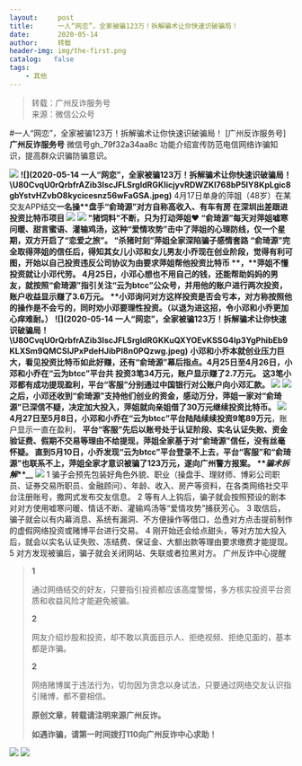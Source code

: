 ```yaml
---
layout:     post
title:      一人“网恋”，全家被骗123万！拆解骗术让你快速识破骗局！
date:       2020-05-14
author:     转载
header-img: img/the-first.png
catalog:   false
tags:
    - 其他
---
```


<blockquote><p>转载：广州反诈服务号<br>
来源：微信公众号</p></blockquote>

#一人“网恋”，全家被骗123万！拆解骗术让你快速识破骗局！
[广州反诈服务号]
**广州反诈服务号**
微信号gh_79f32a34aa8c
功能介绍宣传防范电信网络诈骗知识，提高群众识骗防骗意识。

![]({{site.baseurl}}/postimg/U80CvqU0rQrBOnSxVXXtOfZqhzsVksggpUiapfbGMIlMJb5mbAxuKc7O3NrfgT2kpibmJcz8cBTN4wSsBxzl1BOg.gif)
**![](2020-05-14
一人“网恋”，全家被骗123万！拆解骗术让你快速识破骗局！\\U80CvqU0rQrbfrAZib3IscJFLSrgldRGKIicjyvRDWZKl768bP5IY8KpLgic8gbYstvHZvbO8kycicesnz56wFaGSA.jpeg)**
4月17日单身的萍姐（48岁）在某交友APP结交**一名操****盘手“俞琦源”****对方自称高收入、有车有房**
**在深圳出差跟进投资比特币项目**
![]({{site.baseurl}}/postimg/U80CvqU0rQrbfrAZib3IscJFLSrgldRGK7oM6ov6vmFwScWxgc9ZS3Lrqzezib82CtBnLFhjpqQgGEeZnkjEmVQA.jpeg)
![]({{site.baseurl}}/postimg/U80CvqU0rQrbfrAZib3IscJFLSrgldRGKZaFHKbmzy5qiafBQUWMBQSknQCtibRPicj2wk9fE7dL1yZSicnnRNVQlEg.jpeg)
**"猪饲料"不断，只为打动萍姐❤**
“俞琦源”每天对萍姐嘘寒问暖、甜言蜜语、灌输鸡汤，这种“爱情攻势”击中了萍姐的心理防线，**仅一个星期，双方开启了“恋爱之旅”。**
**“杀猪时刻”**萍姐全家深陷骗子感情套路****
“俞琦源”完全取得萍姐的信任后，得知其女儿小邓和女儿男友小乔现在创业阶段，**觉得有利可图，开始以自己投资违反公司协议为由要求萍姐帮他投资比特币**
**，**萍姐不懂投资就让小邓代劳。
4月25日，小邓心想也不用自己的钱，还能帮助妈妈的男友，就按照“俞琦源”指引关注“云为btcc”公众号，并用他的账户进行两次投资，账户收益显示赚了3.6万元。
**小邓询问对方这样投资是否会亏本，对方称按照他的操作是不会亏的，同时劝小邓要理性投资。****（以退为进这招，令小邓和小乔更加心痒难耐。）**
**![](2020-05-14
一人“网恋”，全家被骗123万！拆解骗术让你快速识破骗局！\\U80CvqU0rQrbfrAZib3IscJFLSrgldRGKKuQXYOEvKSSG4Ip3YgPhibEb9KLXSm9QMCSIJPxPdeHJibPI8n0PQzwg.jpeg)**
**小邓和小乔本就创业压力巨大，看见投资比特币如此好赚，还有“俞琦源”幕后指点。**4月25日至4月26日，小邓和小乔在“云为btcc”平台共
**投资3笔34万元，账户显示赚了2.7万元。**
这3笔小邓都有成功提现盈利，平台“客服”分别通过中国银行对公账户向小邓汇款。
![]({{site.baseurl}}/postimg/U80CvqU0rQrbfrAZib3IscJFLSrgldRGKkVL9ExUIRUAO1Whhk4ykZ8UZ6aPPKQqFxSUgsCFHzvMfJwl6mrIwRw.jpeg)
![]({{site.baseurl}}/postimg/U80CvqU0rQrbfrAZib3IscJFLSrgldRGKTdvPa6rnLYoIe8GGsl1nUxXRwicuQCnTvkBWSl8PlRTYTELzxnoS1BA.jpeg)
之后，小邓还收到“俞琦源”支持他们创业的资金，感动万分，萍姐一家对“俞琦源”已深信不疑，决定加大投入，**萍姐就向亲姐借了30万元继续投资比特币**。
![]({{site.baseurl}}/postimg/U80CvqU0rQrbfrAZib3IscJFLSrgldRGKxD0uLLibfmucbUrqmLZcY9icCL5BOUVvPGUbhBIu5cc33u1FUDyM0XMg.jpeg)
4月27日至5月8日，小邓和小乔在“云为btcc”平台陆陆续续**投资9笔89万元**，账户显示一直在盈利，
**平台“客服”先后以账号处于认证阶段、实名认证失败、资金验证费、假期不交易等理由不给提现，****萍姐全家基于对“俞琦源”信任，没有丝毫怀疑。**
直到5月10日，小乔发现“云为btcc”平台登录不上去，平台“客服”和“俞琦源”也联系不上，**萍姐全家才意识被骗了123万元，遂向广州警方报案。**
**_骗术拆解_****__**
![]({{site.baseurl}}/postimg/U80CvqU0rQrbfrAZib3IscJFLSrgldRGKHcYL91WRPPUFuc4DPsv4woQxm3xFyo9phWe0usEheicYkibdbO9c52icQ.png)
1
骗子会预先包装好角色外貌、职业（操盘手、理财师、博彩公司职员、证券交易所职员、金融顾问）、年龄、收入、房产等资料，在各类网络社交平台注册账号，撒网式发布交友信息。
2
等有人上钩后，骗子就会按照预设的剧本对对方使用嘘寒问暖、情话不断、灌输鸡汤等“爱情攻势”捕获芳心。
3
取信后，骗子就会以有内幕消息、系统有漏洞、不方便操作等借口，怂恿对方点击提前制作的虚假网络投资或赌博平台进行交易。
4
刚开始还会给点甜头，等对方加大投入后，就会以实名认证失败、冻结费、保证金、大额出款等理由要求缴费才能提现。
5
对方发现被骗后，骗子就会关闭网站、失联或者拉黑对方。
广州反诈中心提醒
>
>
>
>**1**
>
>通过网络结交的好友，只要指引投资都应该高度警惕，多方核实投资平台资质和收益风险才能避免被骗。
>
>
>
>
>**2**
>
>网友介绍炒股和投资，却不敢以真面目示人、拒绝视频、拒绝见面的，基本都是诈骗。
>
>
>
>
>**2**
>
>网络赌博属于违法行为，切勿因为贪念以身试法，只要通过网络交友认识指引赌博，都不要相信。
>
>
>
>
>**原创文章，转载请注明来源广州反诈。**
>
>**如遇诈骗，请第一时间拨打110向广州反诈中心求助！**
>
>
>
>
>
>
![]({{site.baseurl}}/postimg/7F37aSO3cxl6xAQOSPz46cd3HvxcRvygCdbHCuz4MHOxlklQronTGh3JKqabWtC8mpfpuIc9PRNKCEFU6q96yA.png)
![]({{site.baseurl}}/postimg/7F37aSO3cxkyCm4Y8qK3v8rztf1oktdUrsLUQhsJQ67qGCQ6rLAiba90PB3L8ibJrdFicoHfuNymQ5U8qoS4BDOTg.png)
